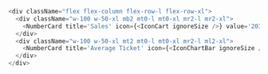 ```js { "props": { "style": {"backgroundColor": "lightgray"} } }
<div className="flex flex-column flex-row-l flex-row-xl">
  <div className="w-100 w-50-xl mb2 mt0-l mt0-xl mr2-l mr2-xl">
    <NumberCard title='Sales' icon={<IconCart ignoreSize />} value='203.931' />
  </div>
  <div className="w-100 w-50-xl mt2 mt0-l mt0-xl mr2-l ml2-xl">
    <NumberCard title='Average Ticket' icon={<IconChartBar ignoreSize />} value='$ 145,77' />
  </div>
</div>
```
